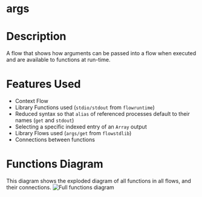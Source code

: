 args
==

Description
===
A flow that shows how arguments can be passed into a flow when executed and are available to functions at run-time.

Features Used
===
* Context Flow
* Library Functions used (`stdio/stdout` from `flowruntime`)
* Reduced syntax so that `alias` of referenced processes default to their names (`get` and `stdout`)
* Selecting a specific indexed entry of an `Array` output
* Library Flows used (`args/get` from `flowstdlib`)
* Connections between functions

Functions Diagram
===
This diagram shows the exploded diagram of all functions in all flows, and their connections.
![Full functions diagram](functions.dot.png)